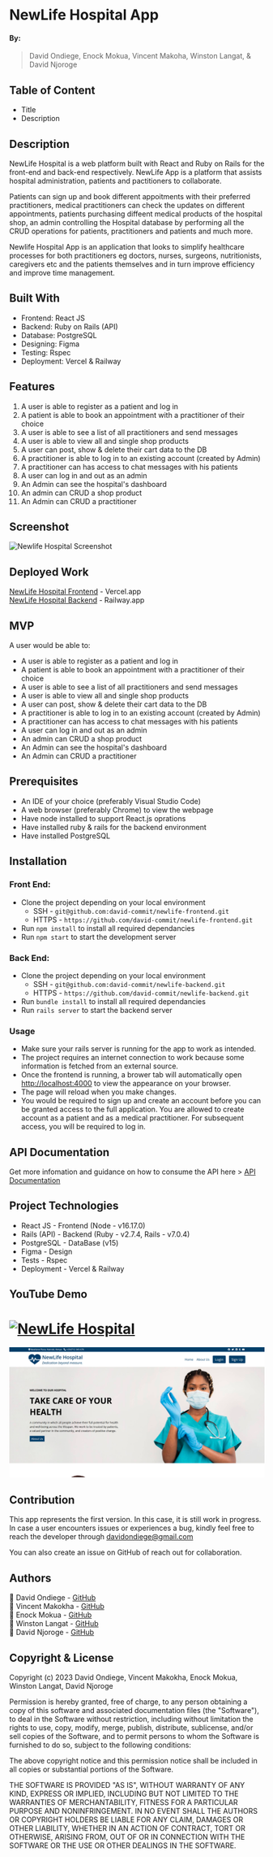 # NewLife Hospital App

#### By:

> David Ondiege, Enock Mokua, Vincent Makoha, Winston Langat, & David Njoroge

## Table of Content

- Title
- Description

## Description

NewLife Hospital is a web platform built with React and Ruby on Rails for the front-end and back-end respectively. NewLife App is a platform that assists hospital administration, patients and pactitioners to collaborate.

Patients can sign up and book different appoitments with their preferred practitioners, medical practitioners can check the updates on different appointments,
patients purchasing diffeent medical products of the hospital shop,
an admin controlling the Hospital database by performing all the CRUD operations for patients, practitioners and patients and much more.

Newlife Hospital App is an application that looks to simplify healthcare processes for both practitioners eg doctors, nurses, surgeons, nutritionists, caregivers etc and the patients themselves and in turn improve efficiency and improve time management.

## Built With

- Frontend: React JS
- Backend: Ruby on Rails (API)
- Database: PostgreSQL
- Designing: Figma
- Testing: Rspec
- Deployment: Vercel & Railway

## Features

1. A user is able to register as a patient and log in
2. A patient is able to book an appointment with a practitioner of their choice
3. A user is able to see a list of all practitioners and send messages
4. A user is able to view all and single shop products
5. A user can post, show & delete their cart data to the DB
6. A practitioner is able to log in to an existing account (created by Admin)
7. A practitioner can has access to chat messages with his patients
8. A user can log in and out as an admin
9. An Admin can see the hospital's dashboard
10. An admin can CRUD a shop product
11. An Admin can CRUD a practitioner

## Screenshot

![Newlife Hospital Screenshot](https://i.postimg.cc/hGPL9kfQ/Screenshot-from-2023-01-20-20-19-19.png)

## Deployed Work

[NewLife Hospital Frontend](https://newlife-frontend.vercel.app/) - Vercel.app
<br />
[NewLife Hospital Backend](https://newlife-backend-production.up.railway.app/) - Railway.app

## MVP

A user would be able to:

- A user is able to register as a patient and log in
- A patient is able to book an appointment with a practitioner of their choice
- A user is able to see a list of all practitioners and send messages
- A user is able to view all and single shop products
- A user can post, show & delete their cart data to the DB
- A practitioner is able to log in to an existing account (created by Admin)
- A practitioner can has access to chat messages with his patients
- A user can log in and out as an admin
- An admin can CRUD a shop product
- An Admin can see the hospital's dashboard
- An Admin can CRUD a practitioner
  <br />

## Prerequisites

- An IDE of your choice (preferably Visual Studio Code)
- A web browser (preferably Chrome) to view the webpage
- Have node installed to support React.js oprations
- Have installed ruby & rails for the backend environment
- Have installed PostgreSQL

## Installation

### Front End:

- Clone the project depending on your local environment
  - SSH - `git@github.com:david-commit/newlife-frontend.git`
  - HTTPS - `https://github.com/david-commit/newlife-frontend.git`
- Run `npm install` to install all required dependancies
- Run `npm start` to start the development server

### Back End:

- Clone the project depending on your local environment
  - SSH - `git@github.com:david-commit/newlife-backend.git`
  - HTTPS - `https://github.com/david-commit/newlife-backend.git`
- Run `bundle install` to install all required dependancies
- Run `rails server` to start the backend server

### Usage

- Make sure your rails server is running for the app to work as intended.
- The project requires an internet connection to work because some information is fetched from an external source.
- Once the frontend is running, a brower tab will automatically open [http://localhost:4000](http://localhost:4000) to view the appearance on your browser.
- The page will reload when you make changes.
- You would be required to sign up and create an account before you can be granted access to the full application. You are allowed to create account as a patient and as a medical practitioner. For subsequent access, you will be required to log in.

## API Documentation

Get more infomation and guidance on how to consume the API here > [API Documentation](https://github.com/david-commit/newlife-backend/blob/development/README.md)

## Project Technologies

- React JS - Frontend (Node - v16.17.0)
- Rails (API) - Backend (Ruby - v2.7.4, Rails - v7.0.4)
- PostgreSQL - DataBase (v15)
- Figma - Design
- Tests - Rspec
- Deployment - Vercel & Railway
  <br />

## YouTube Demo

<a href="https://youtu.be/YK-BGHdsS68
" target="_blank">
![NewLife Hospital](https://i.postimg.cc/hGPL9kfQ/Screenshot-from-2023-01-20-20-19-19.png)
</a>
==
<a href='https://youtu.be/YK-BGHdsS68' target='_blank'><img src='./public/Screenshot-from-2023-01-20-20-19-19.png' border='0' alt='Screenshot-from-2023-01-20-20-19-19'/></a>

## Contribution

This app represents the first version. In this case, it is still work in progress. In case a user encounters issues or experiences a bug, kindly feel free to reach the developer through davidondiege@gmail.com

You can also create an issue on GitHub of reach out for collaboration.

## Authors

👤 David Ondiege - [GitHub](https://github.com/david-commit)
<br />
👤 Vincent Makokha - [GitHub](https://github.com/VinceXIV)
<br>
👤 Enock Mokua - [GitHub](https://github.com/MokuaEnock)
<br />
👤 Winston Langat - [GitHub](https://github.com/Winston5691)
<br />
👤 David Njoroge - [GitHub](https://github.com/njoroge35)

## Copyright & License

Copyright (c) 2023 David Ondiege, Vincent Makokha, Enock Mokua, Winston Langat, David Njoroge

Permission is hereby granted, free of charge, to any person obtaining
a copy of this software and associated documentation files (the
"Software"), to deal in the Software without restriction, including
without limitation the rights to use, copy, modify, merge, publish,
distribute, sublicense, and/or sell copies of the Software, and to
permit persons to whom the Software is furnished to do so, subject to
the following conditions:

The above copyright notice and this permission notice shall be
included in all copies or substantial portions of the Software.

THE SOFTWARE IS PROVIDED "AS IS", WITHOUT WARRANTY OF ANY KIND,
EXPRESS OR IMPLIED, INCLUDING BUT NOT LIMITED TO THE WARRANTIES OF
MERCHANTABILITY, FITNESS FOR A PARTICULAR PURPOSE AND
NONINFRINGEMENT. IN NO EVENT SHALL THE AUTHORS OR COPYRIGHT HOLDERS BE
LIABLE FOR ANY CLAIM, DAMAGES OR OTHER LIABILITY, WHETHER IN AN ACTION
OF CONTRACT, TORT OR OTHERWISE, ARISING FROM, OUT OF OR IN CONNECTION
WITH THE SOFTWARE OR THE USE OR OTHER DEALINGS IN THE SOFTWARE.

